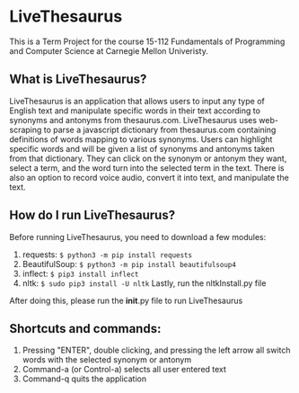 # LiveThesaurus

This is a Term Project for the course 15-112 Fundamentals of Programming and Computer Science at Carnegie Mellon Univeristy.

## What is LiveThesaurus?

LiveThesaurus is an application that allows users to input any type of English text and 
manipulate specific words in their text according to synonyms and antonyms from thesaurus.com. 
LiveThesaurus uses web-scraping to parse a javascript dictionary from thesaurus.com containing 
definitions of words mapping to various synonyms. Users can highlight specific words and will 
be given a list of synonyms and antonyms taken from that dictionary. They can click on the synonym
or antonym they want, select a term, and the word turn into the selected term in the text. There 
is also an option to record voice audio, convert it into text, and manipulate the text. 


## How do I run LiveThesaurus?

Before running LiveThesaurus, you need to download a few modules:
1. requests: ```$ python3 -m pip install requests```
2. BeautifulSoup: ```$ python3 -m pip install beautifulsoup4```
3. inflect: ```$ pip3 install inflect```
4. nltk: ```$ sudo pip3 install -U nltk```
Lastly, run the nltkInstall.py file

After doing this, please run the __init__.py file to run LiveThesaurus


## Shortcuts and commands:

1. Pressing "ENTER", double clicking, and pressing the left arrow all switch words with the 
   selected synonym or antonym<br>
2. Command-a (or Control-a) selects all user entered text<br>
3. Command-q quits the application<br>

